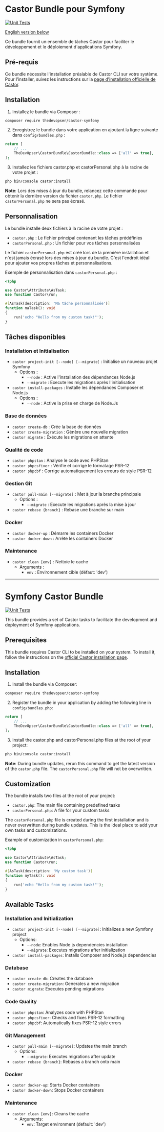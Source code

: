 # Castor Bundle pour Symfony

[![Unit Tests](https://github.com/thedevopser/castor-symfony/actions/workflows/unit-tests.yml/badge.svg)](https://github.com/thedevopser/castor-symfony/actions/workflows/unit-tests.yml)

[English version below](#symfony-castor-bundle)

Ce bundle fournit un ensemble de tâches Castor pour faciliter le développement et le déploiement d'applications Symfony.

## Pré-requis

Ce bundle nécessite l'installation préalable de Castor CLI sur votre système. Pour l'installer, suivez les instructions sur la [page d'installation officielle de Castor](https://castor.jolicode.com/installation/).

## Installation

1. Installez le bundle via Composer :

```bash
composer require thedevopser/castor-symfony
```

2. Enregistrez le bundle dans votre application en ajoutant la ligne suivante dans `config/bundles.php` :

```php
return [
    // ...
    TheDevOpser\CastorBundle\CastorBundle::class => ['all' => true],
];
```

3. Installez les fichiers castor.php et castorPersonal.php à la racine de votre projet :

```bash
php bin/console castor:install
```

**Note:** Lors des mises à jour du bundle, relancez cette commande pour obtenir la dernière version du fichier `castor.php`. Le fichier `castorPersonal.php` ne sera pas écrasé.

## Personnalisation

Le bundle installe deux fichiers à la racine de votre projet :

- `castor.php` : Le fichier principal contenant les tâches prédéfinies
- `castorPersonal.php` : Un fichier pour vos tâches personnalisées

Le fichier `castorPersonal.php` est créé lors de la première installation et n'est jamais écrasé lors des mises à jour du bundle. C'est l'endroit idéal pour ajouter vos propres tâches et personnalisations.

Exemple de personnalisation dans `castorPersonal.php` :

```php
<?php

use Castor\Attribute\AsTask;
use function Castor\run;

#[AsTask(description: 'Ma tâche personnalisée')]
function maTask(): void
{
    run('echo "Hello from my custom task!"');
}
```

## Tâches disponibles

### Installation et Initialisation

- `castor project-init [--node] [--migrate]` : Initialise un nouveau projet Symfony
  - Options :
    - `--node` : Active l'installation des dépendances Node.js
    - `--migrate` : Execute les migrations après l'initialisation
- `castor install-packages` : Installe les dépendances Composer et Node.js
  - Options :
    - `--node` : Active la prise en charge de Node.Js

### Base de données

- `castor create-db` : Crée la base de données
- `castor create-migration` : Génère une nouvelle migration
- `castor migrate` : Exécute les migrations en attente

### Qualité de code

- `castor phpstan` : Analyse le code avec PHPStan
- `castor phpcsfixer` : Vérifie et corrige le formatage PSR-12
- `castor phpcbf` : Corrige automatiquement les erreurs de style PSR-12

### Gestion Git

- `castor pull-main [--migrate]` : Met à jour la branche principale
  - Options :
    - `--migrate` : Execute les migrations après la mise à jour
- `castor rebase {branch}` : Rebase une branche sur main

### Docker

- `castor docker-up` : Démarre les containers Docker
- `castor docker-down` : Arrête les containers Docker

### Maintenance

- `castor clean [env]` : Nettoie le cache
  - Arguments :
    - `env` : Environnement cible (défaut: 'dev')

---

# Symfony Castor Bundle

[![Unit Tests](https://github.com/thedevopser/castor-symfony/actions/workflows/unit-tests.yml/badge.svg)](https://github.com/thedevopser/castor-symfony/actions/workflows/unit-tests.yml)

This bundle provides a set of Castor tasks to facilitate the development and deployment of Symfony applications.

## Prerequisites

This bundle requires Castor CLI to be installed on your system. To install it, follow the instructions on the [official Castor installation page](https://castor.jolicode.com/installation/).

## Installation

1. Install the bundle via Composer:

```bash
composer require thedevopser/castor-symfony
```

2. Register the bundle in your application by adding the following line in `config/bundles.php`:

```php
return [
    // ...
    TheDevOpser\CastorBundle\CastorBundle::class => ['all' => true],
];
```

3. Install the castor.php and castorPersonal.php files at the root of your project:

```bash
php bin/console castor:install
```

**Note:** During bundle updates, rerun this command to get the latest version of the `castor.php` file. The `castorPersonal.php` file will not be overwritten.

## Customization

The bundle installs two files at the root of your project:

- `castor.php`: The main file containing predefined tasks
- `castorPersonal.php`: A file for your custom tasks

The `castorPersonal.php` file is created during the first installation and is never overwritten during bundle updates. This is the ideal place to add your own tasks and customizations.

Example of customization in `castorPersonal.php`:

```php
<?php

use Castor\Attribute\AsTask;
use function Castor\run;

#[AsTask(description: 'My custom task')]
function myTask(): void
{
    run('echo "Hello from my custom task!"');
}
```

## Available Tasks

### Installation and Initialization

- `castor project-init [--node] [--migrate]`: Initializes a new Symfony project
  - Options:
    - `--node`: Enables Node.js dependencies installation
    - `--migrate`: Executes migrations after initialization
- `castor install-packages`: Installs Composer and Node.js dependencies

### Database

- `castor create-db`: Creates the database
- `castor create-migration`: Generates a new migration
- `castor migrate`: Executes pending migrations

### Code Quality

- `castor phpstan`: Analyzes code with PHPStan
- `castor phpcsfixer`: Checks and fixes PSR-12 formatting
- `castor phpcbf`: Automatically fixes PSR-12 style errors

### Git Management

- `castor pull-main [--migrate]`: Updates the main branch
  - Options:
    - `--migrate`: Executes migrations after update
- `castor rebase {branch}`: Rebases a branch onto main

### Docker

- `castor docker-up`: Starts Docker containers
- `castor docker-down`: Stops Docker containers

### Maintenance

- `castor clean [env]`: Cleans the cache
  - Arguments:
    - `env`: Target environment (default: 'dev')

